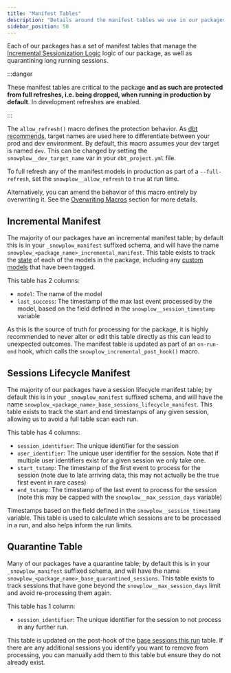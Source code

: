 ```yaml
---
title: "Manifest Tables"
description: "Details around the manifest tables we use in our packages."
sidebar_position: 50
---
```


Each of our packages has a set of manifest tables that manage the [Incremental Sessionization Logic](/docs/modeling-your-data/modeling-your-data-with-dbt/package-mechanics/incremental-processing/index.md) logic of our package, as well as quarantining long running sessions. 

:::danger

These manifest tables are critical to the package **and as such are protected from full refreshes, i.e. being dropped, when running in production by default**. In development refreshes are enabled.

:::

The `allow_refresh()` macro defines the protection behavior. As [dbt recommends](https://docs.getdbt.com/docs/core/connect-data-platform/connection-profiles#understanding-targets-in-profiles), target names are used here to differentiate between your prod and dev environment. By default, this macro assumes your dev target is named `dev`. This can be changed by setting the `snowplow__dev_target_name` var in your `dbt_project.yml` file.

To full refresh any of the manifest models in production as part of a `--full-refresh`, set the `snowplow__allow_refresh` to `true` at run time.

Alternatively, you can amend the behavior of this macro entirely by overwriting it. See the [Overwriting Macros](/docs/modeling-your-data/modeling-your-data-with-dbt/package-mechanics/overridable-macros/index.md#overriding-macros) section for more details.

## Incremental Manifest
The majority of our packages have an incremental manifest table; by default this is in your `_snowplow_manifest` suffixed schema, and will have the name `snowplow_<package_name>_incremental_manifest`. This table exists to track the [state](/docs/modeling-your-data/modeling-your-data-with-dbt/package-mechanics/incremental-processing/index.md#how-to-identify-the-current-state) of each of the models in the package, including any [custom models](/docs/modeling-your-data/modeling-your-data-with-dbt/dbt-custom-models/index.md) that have been tagged.

This table has 2 columns:
- `model`: The name of the model
- `last_success`: The timestamp of the max last event processed by the model, based on the field defined in the `snowplow__session_timestamp` variable

As this is the source of truth for processing for the package, it is highly recommended to never alter or edit this table directly as this can lead to unexpected outcomes. The manifest table is updated as part of an `on-run-end` hook, which calls the `snowplow_incremental_post_hook()` macro.

## Sessions Lifecycle Manifest
The majority of our packages have a session lifecycle manifest table; by default this is in your `_snowplow_manifest` suffixed schema, and will have the name `snowplow_<package_name>_base_sessions_lifecycle_manifest`. This table exists to track the start and end timestamps of any given session, allowing us to avoid a full table scan each run. 

This table has 4 columns:
- `session_identifier`: The unique identifier for the session
- `user_identifier`: The unique user identifier for the session. Note that if multiple user identifiers exist for a given session we only take one.
- `start_tstamp`: The timestamp of the first event to process for the session (note due to late arriving data, this may not actually be the true first event in rare cases)
- `end_tstamp`: The timestamp of the last event to process for the session (note this may be capped with the `snowplow__max_session_days` variable)

Timestamps based on the field defined in the `snowplow__session_timestamp` variable. This table is used to calculate which sessions are to be processed in a run, and also helps inform the run limits.

## Quarantine Table
Many of our packages have a quarantine table; by default this is in your `_snowplow_manifest` suffixed schema, and will have the name `snowplow_<package_name>_base_quarantined_sessions`. This table exists to track sessions that have gone beyond the `snowplow__max_session_days` limit and avoid re-processing them again.

This table has 1 column:
- `session_identifier`: The unique identifier for the session to not process in any further run.

This table is updated on the post-hook of the [base sessions this run](/docs/modeling-your-data/modeling-your-data-with-dbt/package-mechanics/this-run-tables/index.md#base-sessions-this-run) table. If there are any additional sessions you identify you want to remove from processing, you can manually add them to this table but ensure they do not already exist.
